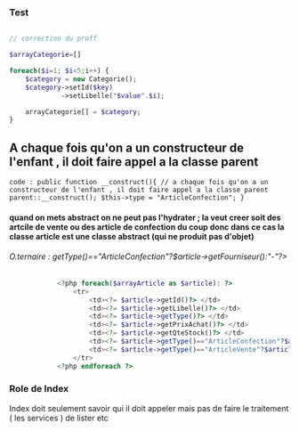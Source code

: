 ### Test
```php

// correction du proff

$arrayCategorie=[]

foreach($i=1; $i<5;i++) {
    $category = new Categorie();
    $category->setId($key)
             ->setLibelle("$value".$i);

    arrayCategorie[] = $category;
}

```

## A chaque fois qu'on a un constructeur de l'enfant , il doit faire appel a la classe parent
`code :
    public function __construct(){
        // a chaque fois qu'on a un constructeur de l'enfant , il doit faire appel a la classe parent
        parent::__construct();
        $this->type = "ArticleConfection";
    }
`
#### quand on mets abstract on ne peut pas l'hydrater ; la veut creer soit des artcile de vente ou des article de confection du coup donc dans ce cas la classe article est une classe abstract (qui ne produit pas d'objet)

###### O.ternaire :  <td><?= $article->getType()=="ArticleConfection"?$article->getFourniseur():"-"?> </td>

```php
            <?php foreach($arrayArticle as $article): ?>
                <tr>
                    <td><?= $article->getId()?> </td>
                    <td><?= $article->getLibelle()?> </td>
                    <td><?= $article->getType()?> </td>
                    <td><?= $article->getPrixAchat()?> </td>
                    <td><?= $article->getQteStock()?> </td>
                    <td><?= $article->getType()=="ArticleConfection"?$article->getFourniseur():"-"?> </td>
                    <td><?= $article->getType()=="ArticleVente"?$article->getDateProduction():"-"?> </td>
                </tr>
            <?php endforeach ?>
```

### Role de Index
Index doit seulement savoir qui il doit appeler mais pas de faire le traitement ( les services ) de lister etc
